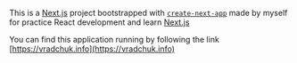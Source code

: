 This is a [Next.js](https://nextjs.org) project bootstrapped with [`create-next-app`](https://nextjs.org/docs/app/api-reference/cli/create-next-app) made by myself for practice React development and learn [Next.js](https://nextjs.org)

You can find this application running by following the link [https://vradchuk.info](https://vradchuk.info)
